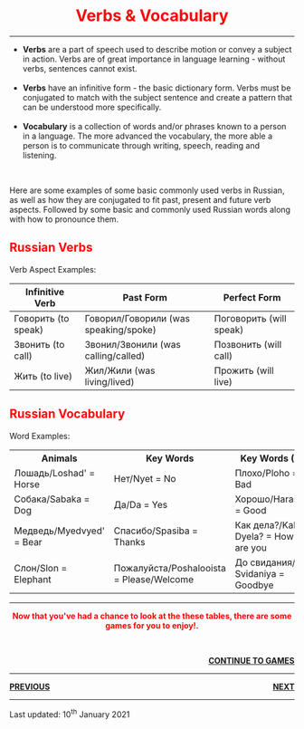 <div class="container">
<h1 style="text-align:center; color:red;">Verbs & Vocabulary</h1>
<hr>
<ul>
	<li><b>Verbs</b> are a part of speech used to describe motion or convey a subject in action. Verbs are of great importance in language learning - without verbs, sentences cannot exist.</li>
	<br>
  <li><b>Verbs</b> have an infinitive form - the basic dictionary form. Verbs must be conjugated to match with the subject sentence and create a pattern that can be understood more specifically.</li>
	<br>
  <li><b>Vocabulary</b> is a collection of words and/or phrases known to a person in a language. The more advanced the vocabulary, the more able a person is to communicate through writing, speech, reading and listening.</li>
</ul>  
<br>

<p>Here are some examples of some basic commonly used verbs in Russian, as well as how they are conjugated to fit past, present and future verb aspects. Followed by some basic and commonly used Russian words along with how to pronounce them.</p>

<div class="container">
  	<h2 style="color:red;">Russian Verbs</h2>
  <p>Verb Aspect Examples:</p>            
  <table class="table table-striped">
    <thead>
      <tr>
        <th>Infinitive Verb</th>
        <th>Past Form</th>
        <th>Perfect Form</th>
      </tr>
    </thead>
    <tbody>
      <tr>
        <td>Говорить (to speak)</td>
        <td>Говорил/Говорили (was speaking/spoke)</td>
        <td>Поговорить (will speak)</td>
      </tr>
      <tr>
        <td>Звонить (to call)</td>
        <td>Звонил/Звонили (was calling/called)</td>
        <td>Позвонить (will call)</td>
      </tr>
      <tr>
        <td>Жить (to live)</td>
        <td>Жил/Жили (was living/lived)</td>
        <td>Прожить (will live)</td>
      </tr>
    </tbody>
  </table>
</div>

<div class="container">
 	<h2 style="color:red;">Russian Vocabulary</h2>
  <p>Word Examples:</p>            
  <table class="table table-striped">
	   <tbody>
      <tr>
        <th>Animals</th>
	<th>Key Words</th>
	<th>Key Words (2)</th>
	<th>Interrogatives</th>
		</tr>
		<tr>
        <td>Лошадь/Loshad' = Horse</td>
	<td>Нет/Nyet = No</td>
	<td> Плохо/Ploho = Bad</td>
	<td>Кто/Kto = Who</td>
      		</tr>
      		<tr>
	<td>Собака/Sabaka = Dog</td>
	<td>Да/Da = Yes</td>
	<td>Хорошо/Harasho = Good</td>
	<td>Когда/Kogda = When</td>
     		</tr>
      		<tr>
     	<td>Медведь/Myedvyed' = Bear</td>
     	<td>Спасибо/Spasiba = Thanks</td>
      	<td>Как дела?/Kak Dyela? = How are you</td>
	<td>Что/Shto = What/That</td>
      		</tr>
      		<tr>
      	<td>Слон/Slon = Elephant</td>
	<td>Пожалуйста/Poshalooista = Please/Welcome</td>
	<td>До свидания/Do Svidaniya = Goodbye</td>
	<td>Где/Gdye = Where</td>  
      </tr>
    </tbody>
  </table>
</div>
</div>
 <div class="container">
 <hr>  
 <p style="text-align:center; color:red;"><b>Now that you've had a chance to look at the these tables, there are some games for you to enjoy!.</b></p>
<br>
 <p> <a style="float:right;" href="https://jameslock98.github.io/SML5202-2020-Final-JamesLock/page9.html" class="btn2"> <b>CONTINUE TO GAMES</b> </a> </p> 
<br>
 <hr>
<p> <a style="float:left;" href="https://jameslock98.github.io/SML5202-2020-Final-JamesLock/page3.html" class="btn2"> <b>PREVIOUS</b> </a> </p>
<p> <a style="float:right;" href="https://jameslock98.github.io/SML5202-2020-Final-JamesLock/page5.html" class="btn2"> <b>NEXT</b> </a> </p>
<div style="clear:both;"> </div>
 </div>
 <hr>
  <p> Last updated: 10<sup>th</sup> January 2021 </p>
